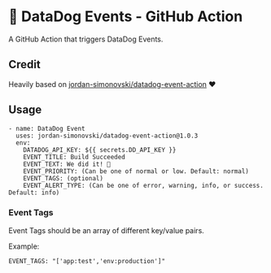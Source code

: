 # 🐶 DataDog Events - GitHub Action

A GitHub Action that triggers DataDog Events.

## Credit

Heavily based on [jordan-simonovski/datadog-event-action](https://github.com/jordan-simonovski/datadog-event-action) :heart:

## Usage

```
- name: DataDog Event
  uses: jordan-simonovski/datadog-event-action@1.0.3
  env:
    DATADOG_API_KEY: ${{ secrets.DD_API_KEY }}
    EVENT_TITLE: Build Succeeded
    EVENT_TEXT: We did it! 🎉
    EVENT_PRIORITY: (Can be one of normal or low. Default: normal)
    EVENT_TAGS: (optional)
    EVENT_ALERT_TYPE: (Can be one of error, warning, info, or success. Default: info)
```

### Event Tags

Event Tags should be an array of different key/value pairs.

Example:
```
EVENT_TAGS: "['app:test','env:production']"
```
